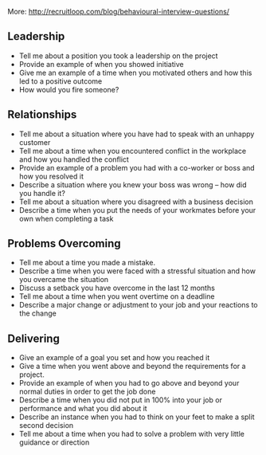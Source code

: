 
More: http://recruitloop.com/blog/behavioural-interview-questions/

## Leadership

- Tell me about a position you took a leadership on the project
- Provide an example of when you showed initiative
- Give me an example of a time when you motivated others and how this led to a positive outcome
- How would you fire someone?

## Relationships

- Tell me about a situation where you have had to speak with an unhappy customer
- Tell me about a time when you encountered conflict in the workplace and how you handled the conflict
- Provide an example of a problem you had with a co-worker or boss and how you resolved it
- Describe a situation where you knew your boss was wrong – how did you handle it?
- Tell me about a situation where you disagreed with a business decision
- Describe a time when you put the needs of your workmates before your own when completing a task

## Problems Overcoming

- Tell me about a time you made a mistake.
- Describe a time when you were faced with a stressful situation and how you overcame the situation
- Discuss a setback you have overcome in the last 12 months
- Tell me about a time when you went overtime on a deadline
- Describe a major change or adjustment to your job and your reactions to the change

## Delivering

- Give an example of a goal you set and how you reached it
- Give a time when you went above and beyond the requirements for a project.
- Provide an example of when you had to go above and beyond your normal duties in order to get the job done
- Describe a time when you did not put in 100% into your job or performance and what you did about it
- Describe an instance when you had to think on your feet to make a split second decision
- Tell me about a time when you had to solve a problem with very little guidance or direction

